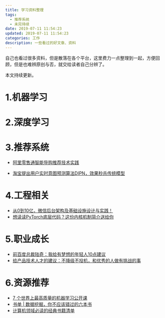 ```yaml
---
title: 学习资料整理
tags:
  - 推荐系统
  - 未完待续
date: 2019-07-11 11:54:23
updated: 2019-07-11 11:54:23
categories: 工作
description: 一些看过的好文章、资料
---
```


自己也看过很多资料，但是散落在各个平台，这里费力一点整理到一起，方便回顾，但是也难辨原创与否，就交给读者自己分辨了。

本文持续更新。

<!-- more -->

# 1.机器学习



# 2.深度学习

#  

# 3.推荐系统

- [阿里零售通智能导购推荐技术实践](https://mp.weixin.qq.com/s/QsKCIPIJFuM3RLl0u9Q6JQ)﻿﻿

- [淘宝提出用户实时意图预测算法DIPN，效果秒杀传统模型](https://mp.weixin.qq.com/s/qoxEidhZAlY9R0T3y3nP6Q)

# 4.工程相关

- [从0到10亿，微信后台架构及基础设施设计与实践！](https://mp.weixin.qq.com/s/PR1vreHdBQANeK06d_4xNw) 
- [想读读PyTorch底层代码？这份内核机制简介送给你](https://mp.weixin.qq.com/s/TsR-jgO2c2-dbqnk1mEj8w) 

# 5.职业成长

- [前百度总裁陆奇：我给有梦想的年轻人10点建议](https://mp.weixin.qq.com/s/kwrAxkDb5IHnCRsz-s75NA)
- [给产品技术人才的建议：不降级不投机，和优秀的人做有挑战的事](https://www.linkedin.com/pulse/%E7%BB%99%E4%BA%A7%E5%93%81%E6%8A%80%E6%9C%AF%E4%BA%BA%E6%89%8D%E7%9A%84%E5%BB%BA%E8%AE%AE%E4%B8%8D%E9%99%8D%E7%BA%A7%E4%B8%8D%E6%8A%95%E6%9C%BA%E5%92%8C%E4%BC%98%E7%A7%80%E7%9A%84%E4%BA%BA%E5%81%9A%E6%9C%89%E6%8C%91%E6%88%98%E7%9A%84%E4%BA%8B-yiming-zhang/)

# 6.资源推荐

- [7 个世界上最高质量的机器学习公开课](https://mp.weixin.qq.com/s/U8Fsn-D6wzZFveQQzOed-A) 
- [书单 | 数据挖掘，你不应该错过的六本书](https://mp.weixin.qq.com/s/4mT9kzD3MRs0OL3dDsm2aw) 
- [计算机领域必读的经典书籍清单](https://mp.weixin.qq.com/s/KTGPKaZsZLIw1-ZLkeQlzg) 